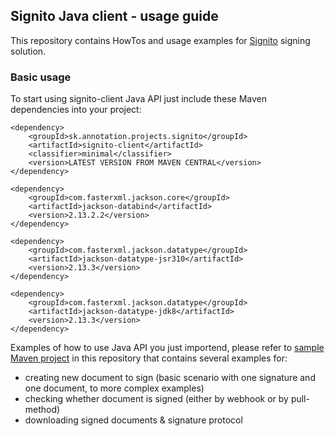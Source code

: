 ## Signito Java client - usage guide

This repository contains HowTos and usage examples for [Signito](https://www.signito.sk/en/home/) signing solution.

### Basic usage

To start using signito-client Java API just include these Maven dependencies into your project:

```
<dependency>
    <groupId>sk.annotation.projects.signito</groupId>
    <artifactId>signito-client</artifactId>
    <classifier>minimal</classifier>
    <version>LATEST VERSION FROM MAVEN CENTRAL</version>
</dependency>

<dependency>
    <groupId>com.fasterxml.jackson.core</groupId>
    <artifactId>jackson-databind</artifactId>
    <version>2.13.2.2</version>
</dependency>

<dependency>
    <groupId>com.fasterxml.jackson.datatype</groupId>
    <artifactId>jackson-datatype-jsr310</artifactId>
    <version>2.13.3</version>
</dependency>

<dependency>
    <groupId>com.fasterxml.jackson.datatype</groupId>
    <artifactId>jackson-datatype-jdk8</artifactId>
    <version>2.13.3</version>
</dependency>
```

Examples of how to use Java API you just importend, please refer to [sample Maven project](java-sample-client/) in this repository that contains several examples for: 
- creating new document to sign (basic scenario with one signature and one document, to more complex examples)
- checking whether document is signed (either by webhook or by pull-method)
- downloading signed documents & signature protocol
